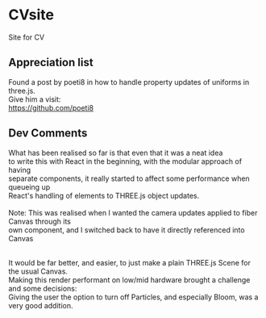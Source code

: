 # CVsite
Site for CV

## Appreciation list
Found a post by poeti8 in how to handle property updates of uniforms in three.js.<br />
Give him a visit:<br />
https://github.com/poeti8

## Dev Comments
What has been realised so far is that even that it was a neat idea <br />
to write this with React in the beginning, with the modular approach of having <br />
separate components, it really started to affect some performance when queueing up <br />
React's handling of elements to THREE.js object updates. <br />
<br />
Note: This was realised when I wanted the camera updates applied to fiber Canvas through its <br />
own component, and I switched back to have it directly referenced into Canvas <br /> 
<br />

It would be far better, and easier, to just make a plain THREE.js Scene for the usual Canvas. <br />
Making this render performant on low/mid hardware brought a challenge and some decisions: <br />
Giving the user the option to turn off Particles, and especially Bloom, was a very good addition. <br />
